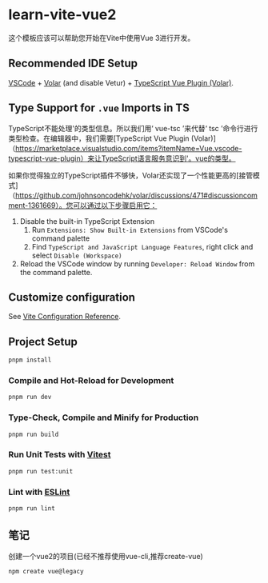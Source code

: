 # learn-vite-vue2

这个模板应该可以帮助您开始在Vite中使用Vue 3进行开发。

## Recommended IDE Setup

[VSCode](https://code.visualstudio.com/) + [Volar](https://marketplace.visualstudio.com/items?itemName=Vue.volar) (and
disable
Vetur) + [TypeScript Vue Plugin (Volar)](https://marketplace.visualstudio.com/items?itemName=Vue.vscode-typescript-vue-plugin).

## Type Support for `.vue` Imports in TS

TypeScript不能处理'的类型信息。所以我们用‘ vue-tsc ’来代替‘ tsc
’命令行进行类型检查。在编辑器中，我们需要[TypeScript Vue Plugin (Volar)]（https://marketplace.visualstudio.com/items?itemName=Vue.vscode-typescript-vue-plugin）来让TypeScript语言服务意识到'。vue的类型。

如果你觉得独立的TypeScript插件不够快，Volar还实现了一个性能更高的[接管模式]（https://github.com/johnsoncodehk/volar/discussions/471#discussioncomment-1361669）。您可以通过以下步骤启用它：

1. Disable the built-in TypeScript Extension
    1) Run `Extensions: Show Built-in Extensions` from VSCode's command palette
    2) Find `TypeScript and JavaScript Language Features`, right click and select `Disable (Workspace)`
2. Reload the VSCode window by running `Developer: Reload Window` from the command palette.

## Customize configuration

See [Vite Configuration Reference](https://vitejs.dev/config/).

## Project Setup

```sh
pnpm install
```

### Compile and Hot-Reload for Development

```sh
pnpm run dev
```

### Type-Check, Compile and Minify for Production

```sh
pnpm run build
```

### Run Unit Tests with [Vitest](https://vitest.dev/)

```sh
pnpm run test:unit
```

### Lint with [ESLint](https://eslint.org/)

```sh
pnpm run lint
```

## 笔记

创建一个vue2的项目(已经不推荐使用vue-cli,推荐create-vue)

```shell
npm create vue@legacy
```
